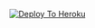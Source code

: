 
[![Deploy To Heroku](https://www.herokucdn.com/deploy/button.svg)](https://heroku.com/deploy?template=https://github.com/LeDewx/fk5/)

